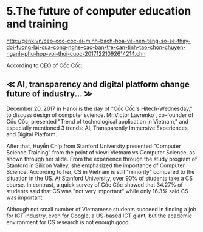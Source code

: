 # 5.The future of computer education and training

http://genk.vn/ceo-coc-coc-ai-minh-bach-hoa-va-nen-tang-so-se-thay-doi-tuong-lai-cua-cong-nghe-cac-ban-tre-can-tinh-tao-chon-chuyen-nganh-phu-hop-voi-thoi-cuoc-20171221092614214.chn

According to CEO of Cốc Cốc:

## ≪ AI, transparency and digital platform change future of industry... ≫

December 20, 2017 in Hanoi is the day of "Cốc Cốc's Hitech-Wednesday," to discuss design of computer science. Mr.Victor Lavrenko , co-founder of Cốc Cốc, presented "Trend of technological application in Vietnam," and especially mentioned 3 trends: AI, Transparently Immersive Experiences, and Digital Platform.

After that, Huyền Chíp from Stanford University presented "Computer Science Training" from the point of view: Vietnam vs Computer Science, as shown through her slide. From the experience through the study program of Stanford in Silicon Valley, she emphasized the importance of Computer Science. According to her, CS in Vietnam is still "minority" compared to the situation in the US. At Stanford University, over 90% of students take a CS course. In contrast, a quick survey of Cốc Cốc showed that 34.27% of students said that CS was "not very important" while only 16.3% said CS was important.

Although not small number of Vietnamese students succeed in finding a job for ICT industry, even for Google, a US-based ICT giant, but the academic environment for CS research is not enough good.
